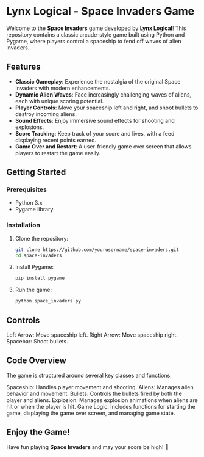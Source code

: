 # Lynx Logical - Space Invaders Game

Welcome to the **Space Invaders** game developed by **Lynx Logical**! This repository contains a classic arcade-style game built using Python and Pygame, where players control a spaceship to fend off waves of alien invaders. 

## Features

- **Classic Gameplay**: Experience the nostalgia of the original Space Invaders with modern enhancements.
- **Dynamic Alien Waves**: Face increasingly challenging waves of aliens, each with unique scoring potential.
- **Player Controls**: Move your spaceship left and right, and shoot bullets to destroy incoming aliens.
- **Sound Effects**: Enjoy immersive sound effects for shooting and explosions.
- **Score Tracking**: Keep track of your score and lives, with a feed displaying recent points earned.
- **Game Over and Restart**: A user-friendly game over screen that allows players to restart the game easily.

## Getting Started

### Prerequisites

- Python 3.x
- Pygame library

### Installation

1. Clone the repository:
   ```bash
   git clone https://github.com/yourusername/space-invaders.git
   cd space-invaders
2. Install Pygame:
   ```bash
   pip install pygame
3. Run the game:
   ```bash
   python space_invaders.py

## Controls
Left Arrow: Move spaceship left.
Right Arrow: Move spaceship right.
Spacebar: Shoot bullets.

## Code Overview
The game is structured around several key classes and functions:

Spaceship: Handles player movement and shooting.
Aliens: Manages alien behavior and movement.
Bullets: Controls the bullets fired by both the player and aliens.
Explosion: Manages explosion animations when aliens are hit or when the player is hit.
Game Logic: Includes functions for starting the game, displaying the game over screen, and managing game state.

## Enjoy the Game!

Have fun playing **Space Invaders** and may your score be high! 🚀
